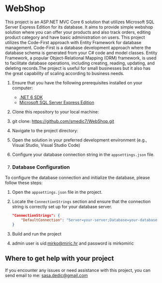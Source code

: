 # WebShop
This project is an ASP.NET MVC Core 6 solution that utilizes Microsoft SQL Server Express Edition for its database. It aims to provide simple webshop solution where you can offer your products and also track orders, editing product category and have basic administration on users. This project utilizes the Code-First approach with Entity Framework for database management. Code-First is a database development approach where the database schema is generated from your C# code and model classes. Entity Framework, a popular Object-Relational Mapping (ORM) framework, is used to facilitate database operations, including creating, reading, updating, and deleting records.The project is useful for small businesses but it also has the great capability of scaling according to business needs.
1. Ensure that you have the following prerequisites installed on your computer:
   - [.NET 6 SDK](https://dotnet.microsoft.com/download/dotnet/6.0)
   - [Microsoft SQL Server Express Edition](https://www.microsoft.com/en-us/sql-server/sql-server-downloads)

2. Clone this repository to your local machine:
3. git clone: https://github.com/smedic7/WebShop.git
4. Navigate to the project directory:
5. Open the solution in your preferred development environment (e.g., Visual Studio, Visual Studio Code)
6. Configure your database connection string in the `appsettings.json` file.
7. ### Database Configuration

To configure the database connection and initialize the database, please follow these steps:

1. Open the `appsettings.json` file in the project.
2. Locate the `ConnectionStrings` section and ensure that the connection string is correctly set up for your database server.

   ```json
   "ConnectionStrings": {
       "DefaultConnection": "Server=your-server;Database=your-database;User=your-username;Password=your-password;"
   }
8. Build and run the project
9. admin user is uid:mirko@miric.hr and password is mirkomiric
## Where to get help with your project

If you encounter any issues or need assistance with this project, you can send email to me:
sasa.dedic@gmail.com




